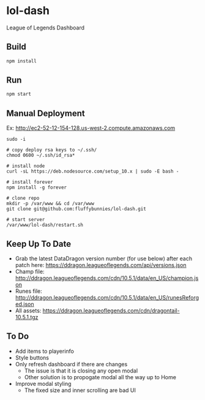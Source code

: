 # lol-dash
League of Legends Dashboard


## Build
```bash
npm install
```


## Run
```bash
npm start
```


## Manual Deployment
Ex: http://ec2-52-12-154-128.us-west-2.compute.amazonaws.com
```
sudo -i

# copy deploy rsa keys to ~/.ssh/
chmod 0600 ~/.ssh/id_rsa*

# install node
curl -sL https://deb.nodesource.com/setup_10.x | sudo -E bash -

# install forever
npm install -g forever

# clone repo
mkdir -p /var/www && cd /var/www
git clone git@github.com:fluffybunnies/lol-dash.git

# start server
/var/www/lol-dash/restart.sh
```


## Keep Up To Date
- Grab the latest DataDragon version number (for use below) after each patch here: https://ddragon.leagueoflegends.com/api/versions.json
- Champ file: http://ddragon.leagueoflegends.com/cdn/10.5.1/data/en_US/champion.json
- Runes file: http://ddragon.leagueoflegends.com/cdn/10.5.1/data/en_US/runesReforged.json
- All assets: https://ddragon.leagueoflegends.com/cdn/dragontail-10.5.1.tgz


## To Do
- Add items to playerinfo
- Style buttons
- Only refresh dashboard if there are changes
	- The issue is that it is closing any open modal
	- Other solution is to propogate modal all the way up to Home
- Improve modal styling
	- The fixed size and inner scrolling are bad UI
